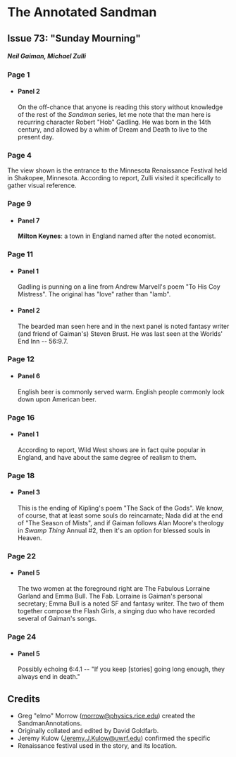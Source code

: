 # The Annotated Sandman

## Issue 73: "Sunday Mourning"

##### Neil Gaiman, Michael Zulli

### Page 1

- #### Panel 2

  On the off-chance that anyone is reading this story without knowledge of the rest of the _Sandman_ series, let me note that the man here is recurring character Robert "Hob" Gadling. He was born in the 14th century, and allowed by a whim of Dream and Death to live to the present day.

### Page 4

The view shown is the entrance to the Minnesota Renaissance Festival held in Shakopee, Minnesota. According to report, Zulli visited it specifically to gather visual reference.

### Page 9

- #### Panel 7

  **Milton Keynes**: a town in England named after the noted economist.

### Page 11

- #### Panel 1

  Gadling is punning on a line from Andrew Marvell's poem "To His Coy Mistress". The original has "love" rather than "lamb".

- #### Panel 2

  The bearded man seen here and in the next panel is noted fantasy writer (and friend of Gaiman's) Steven Brust. He was last seen at the Worlds' End Inn -- 56:9.7.

### Page 12

- #### Panel 6

  English beer is commonly served warm. English people commonly look down upon American beer.

### Page 16

- #### Panel 1

  According to report, Wild West shows are in fact quite popular in England, and have about the same degree of realism to them.

### Page 18

- #### Panel 3

  This is the ending of Kipling's poem "The Sack of the Gods". We know, of course, that at least some souls do reincarnate; Nada did at the end of "The Season of Mists", and if Gaiman follows Alan Moore's theology in _Swamp Thing_ Annual #2, then it's an option for blessed souls in Heaven.

### Page 22

- #### Panel 5

  The two women at the foreground right are The Fabulous Lorraine Garland and Emma Bull. The Fab. Lorraine is Gaiman's personal secretary; Emma Bull is a noted SF and fantasy writer. The two of them together compose the Flash Girls, a singing duo who have recorded several of Gaiman's songs.

### Page 24

- #### Panel 5

  Possibly echoing 6:4.1 -- "If you keep [stories] going long enough, they always end in death."

## Credits

- Greg "elmo" Morrow (morrow@physics.rice.edu) created the SandmanAnnotations.
- Originally collated and edited by David Goldfarb.
- Jeremy Kulow (Jeremy.J.Kulow@uwrf.edu) confirmed the specific
- Renaissance festival used in the story, and its location.
